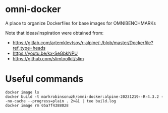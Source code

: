 # omni-docker

A place to organize Dockerfiles for base images for OMNIBENCHMARKs

Note that ideas/inspiration were obtained from:
- https://gitlab.com/artemklevtsov/r-alpine/-/blob/master/Dockerfile?ref_type=heads
- https://youtu.be/kx-SeGbkNPU
- https://github.com/slimtoolkit/slim

# Useful commands

```
docker image ls
docker build -t markrobinsonuzh/omni-docker:alpine-20231219--R-4.3.2 --no-cache --progress=plain . 2>&1 | tee build.log
docker image rm 05a7f4388028
```
